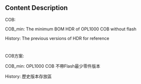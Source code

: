 ## Content Description

COB:

COB_min: The minimum BOM HDR of OPL1000 COB without flash

History: The previous versions of HDR for reference

#

COB方案:

COB_min: OPL1000 COB 不帶Flash最少零件版本

History: 歷史版本存放區



